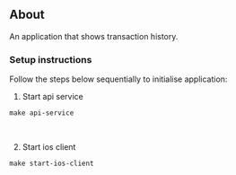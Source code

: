 ## About

An application that shows transaction history.

### Setup instructions

Follow the steps below sequentially to initialise application:

1. Start api service

```
make api-service
```

<br/>

2. Start ios client

```
make start-ios-client
```
